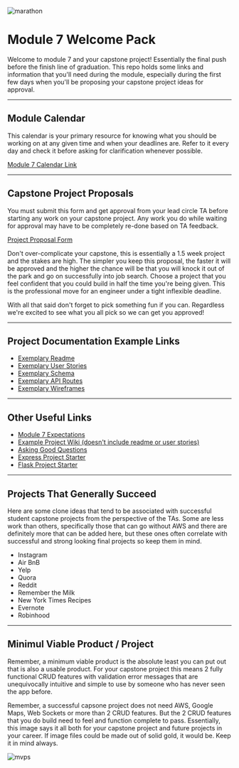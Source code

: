 <!-- ![welcome](https://gifimage.net/wp-content/uploads/2017/09/animated-welcome-gif-12.gif) -->
![marathon](https://external-content.duckduckgo.com/iu/?u=http%3A%2F%2Fcdn.lowgif.com%2Fmedium%2F843ae510cfd8baba-ellen-gordon-cpas-4-a-cause-5k-run-walk.gif&f=1&nofb=1)

# Module 7 Welcome Pack

Welcome to module 7 and your capstone project! Essentially the final push before the finish line of graduation. This repo holds some links and information that you'll need during the module, especially during the first few days when you'll be proposing your capstone project ideas for approval.

---

## Module Calendar

This calendar is your primary resource for knowing what you should be working on at any given time and when your deadlines are. Refer to it every day and check it before asking for clarification whenever possible. 

[Module 7 Calendar Link](https://calendar.google.com/calendar/u/0/embed?src=c_al83m9o7es4b69frh3mk41ia68@group.calendar.google.com&ctz=America/Los_Angeles)

---

## Capstone Project Proposals

You must submit this form and get approval from your lead circle TA before starting any work on your capstone project. Any work you do while waiting for approval may have to be completely re-done based on TA feedback.

[Project Proposal Form](https://docs.google.com/forms/d/e/1FAIpQLSc97fVGs_x7CoFOkkdjvhE8lHgwAiHPPkbtf9uTrMYUVNr8kQ/viewform?usp=sf_link)

Don't over-complicate your capstone, this is essentially a 1.5 week project and the stakes are high. The simpler you keep this proposal, the faster it will be approved and the higher the chance will be that you will knock it out of the park and go on successfully into job search. Choose a project that you feel confident that you could build in half the time you're being given. This is the professional move for an engineer under a tight inflexible deadline.

With all that said don't forget to pick something fun if you can. Regardless we're excited to see what you all pick so we can get you approved!

---

## Project Documentation Example Links

* [Exemplary Readme](https://github.com/sezder/HQ/blob/main/README.md)
* [Exemplary User Stories](https://github.com/sezder/HQ/wiki/User-Stories)
* [Exemplary Schema](https://github.com/chrisoney/mercenary-review/wiki/Database-Schema-and-Backend-Routes)
* [Exemplary API Routes](https://github.com/sezder/HQ/wiki/API-Routes)
* [Exemplary Wireframes](https://github.com/chrisoney/mercenary-review/wiki/Wireframes-and-Front-End-Routes)

---

## Other Useful Links

* [Module 7 Expectations](https://hackmd.io/@jwarren/Sycd24fId)
* [Example Project Wiki (doesn't include readme or user stories)](https://github.com/chrisoney/mercenary-review/wiki)
* [Asking Good Questions](https://hackmd.io/@jwarren/Hkt6Ew9S_)
* [Express Project Starter](https://drive.google.com/file/d/16wNaP57ICFULb1F3YeZ4MH80hWrUZO8-/view)
* [Flask Project Starter](https://github.com/appacademy-starters/python-project-starter)

---

## Projects That Generally Succeed

Here are some clone ideas that tend to be associated with successful student capstone projects from the perspective of the TAs. Some are less work than others, specifically those that can go without AWS and there are definitely more that can be added here, but these ones often correlate with successful and strong looking final projects so keep them in mind. 

* Instagram
* Air BnB
* Yelp
* Quora
* Reddit
* Remember the Milk
* New York Times Recipes
* Evernote
* Robinhood

---

## Minimul Viable Product / Project

Remember, a minimum viable product is the absolute least you can put out that is also a usable product. For your capstone project this means 2 fully functional CRUD features with validation error messages that are unequivocally intuitive and simple to use by someone who has never seen the app before.

Remember, a successful capsone project does not need AWS, Google Maps, Web Sockets or more than 2 CRUD features. But the 2 CRUD features that you do build need to feel and function complete to pass. Essentially, this image says it all both for your capstone project and future projects in your career. If image files could be made out of solid gold, it would be. Keep it in mind always.

![mvps](https://i.imgur.com/vfIpcWn.png)

